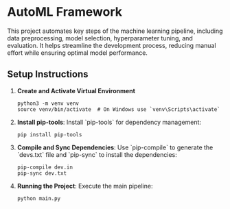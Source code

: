 <!DOCTYPE html>
<html lang="en">
<head>
    <meta charset="UTF-8">
    <meta name="viewport" content="width=device-width, initial-scale=1.0">
</head>
<body>

<h1>AutoML Framework</h1>

<p>This project automates key steps of the machine learning pipeline, including data preprocessing, model selection, hyperparameter tuning, and evaluation. It helps streamline the development process, reducing manual effort while ensuring optimal model performance.</p>

<h2>Setup Instructions</h2>
<ol>
    <li><strong>Create and Activate Virtual Environment</strong>
        <pre><code>python3 -m venv venv
source venv/bin/activate  # On Windows use `venv\Scripts\activate`</code></pre>
    </li>
    <li><strong>Install pip-tools</strong>: Install `pip-tools` for dependency management:
        <pre><code>pip install pip-tools</code></pre>
    </li>
    <li><strong>Compile and Sync Dependencies</strong>: Use `pip-compile` to generate the `devs.txt` file and `pip-sync` to install the dependencies:
        <pre><code>pip-compile dev.in
pip-sync dev.txt</code></pre>
    </li>
    <li><strong>Running the Project</strong>: Execute the main pipeline:
        <pre><code>python main.py</code></pre>
    </li>
    
</ol>

